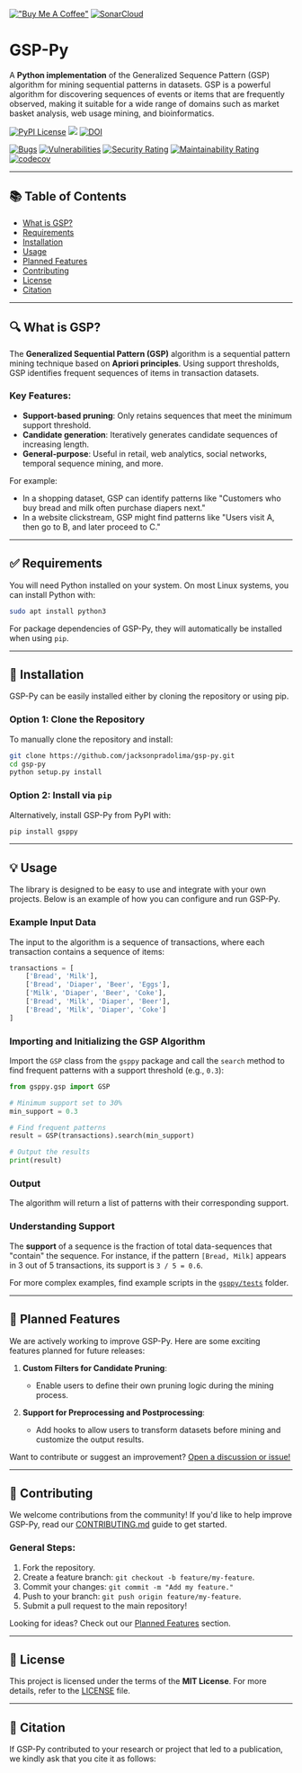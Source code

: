 [!["Buy Me A Coffee"](https://www.buymeacoffee.com/assets/img/custom_images/orange_img.png)](https://www.buymeacoffee.com/pradolima)
[![SonarCloud](https://sonarcloud.io/images/project_badges/sonarcloud-white.svg)](https://sonarcloud.io/summary/new_code?id=jacksonpradolima_gps-py)


# GSP-Py
A **Python implementation** of the Generalized Sequence Pattern (GSP) algorithm for mining sequential patterns in datasets. GSP is a powerful algorithm for discovering sequences of events or items that are frequently observed, making it suitable for a wide range of domains such as market basket analysis, web usage mining, and bioinformatics.

[![PyPI License](https://img.shields.io/pypi/l/gsppy.svg?style=flat-square)]()
![](https://img.shields.io/badge/python-3.11.4+-blue.svg)
[![DOI](https://zenodo.org/badge/108451832.svg)](https://zenodo.org/badge/latestdoi/108451832)

[![Bugs](https://sonarcloud.io/api/project_badges/measure?project=jacksonpradolima_gsp-py&metric=bugs)](https://sonarcloud.io/summary/new_code?id=jacksonpradolima_gsp-py)
[![Vulnerabilities](https://sonarcloud.io/api/project_badges/measure?project=jacksonpradolima_gsp-py&metric=vulnerabilities)](https://sonarcloud.io/summary/new_code?id=jacksonpradolima_gsp-py)
[![Security Rating](https://sonarcloud.io/api/project_badges/measure?project=jacksonpradolima_gsp-py&metric=security_rating)](https://sonarcloud.io/summary/new_code?id=jacksonpradolima_gsp-py)
[![Maintainability Rating](https://sonarcloud.io/api/project_badges/measure?project=jacksonpradolima_gsp-py&metric=sqale_rating)](https://sonarcloud.io/summary/new_code?id=jacksonpradolima_gsp-py)
[![codecov](https://codecov.io/github/jacksonpradolima/gsp-py/branch/main/graph/badge.svg?token=BW04LB0B5Y)](https://codecov.io/github/jacksonpradolima/gsp-py)

---

## 📚 Table of Contents
- [What is GSP?](#what-is-gsp)
- [Requirements](#requirements)
- [Installation](#installation)
- [Usage](#usage)
- [Planned Features](#planned-features)
- [Contributing](#contributing)
- [License](#license)
- [Citation](#citation)

---

## 🔍 What is GSP?

The **Generalized Sequential Pattern (GSP)** algorithm is a sequential pattern mining technique based on **Apriori principles**. Using support thresholds, GSP identifies frequent sequences of items in transaction datasets.

### Key Features:
- **Support-based pruning**: Only retains sequences that meet the minimum support threshold.
- **Candidate generation**: Iteratively generates candidate sequences of increasing length.
- **General-purpose**: Useful in retail, web analytics, social networks, temporal sequence mining, and more.

For example:
- In a shopping dataset, GSP can identify patterns like "Customers who buy bread and milk often purchase diapers next."
- In a website clickstream, GSP might find patterns like "Users visit A, then go to B, and later proceed to C."

---

## ✅ Requirements

You will need Python installed on your system. On most Linux systems, you can install Python with:

```bash
sudo apt install python3
```

For package dependencies of GSP-Py, they will automatically be installed when using `pip`.

---

## 🚀 Installation

GSP-Py can be easily installed either by cloning the repository or using pip.

### Option 1: Clone the Repository
To manually clone the repository and install:
```bash
git clone https://github.com/jacksonpradolima/gsp-py.git
cd gsp-py
python setup.py install
```

### Option 2: Install via `pip`
Alternatively, install GSP-Py from PyPI with:
```bash
pip install gsppy
```

---

## 💡 Usage

The library is designed to be easy to use and integrate with your own projects. Below is an example of how you can configure and run GSP-Py.

### Example Input Data
The input to the algorithm is a sequence of transactions, where each transaction contains a sequence of items:
```python
transactions = [
    ['Bread', 'Milk'],
    ['Bread', 'Diaper', 'Beer', 'Eggs'],
    ['Milk', 'Diaper', 'Beer', 'Coke'],
    ['Bread', 'Milk', 'Diaper', 'Beer'],
    ['Bread', 'Milk', 'Diaper', 'Coke']
]
```

### Importing and Initializing the GSP Algorithm
Import the `GSP` class from the `gsppy` package and call the `search` method to find frequent patterns with a support threshold (e.g., `0.3`):
```python
from gsppy.gsp import GSP

# Minimum support set to 30%
min_support = 0.3

# Find frequent patterns
result = GSP(transactions).search(min_support)

# Output the results
print(result)
```

### Output
The algorithm will return a list of patterns with their corresponding support.

### Understanding Support
The **support** of a sequence is the fraction of total data-sequences that "contain" the sequence. For instance, if the pattern `[Bread, Milk]` appears in 3 out of 5 transactions, its support is `3 / 5 = 0.6`.

For more complex examples, find example scripts in the [`gsppy/tests`](gsppy/tests) folder.

---

## 🌟 Planned Features

We are actively working to improve GSP-Py. Here are some exciting features planned for future releases:

1. **Custom Filters for Candidate Pruning**:
   - Enable users to define their own pruning logic during the mining process.

2. **Support for Preprocessing and Postprocessing**:
   - Add hooks to allow users to transform datasets before mining and customize the output results.

Want to contribute or suggest an improvement? [Open a discussion or issue!](https://github.com/jacksonpradolima/gsp-py/issues)

---

## 🤝 Contributing

We welcome contributions from the community! If you'd like to help improve GSP-Py, read our [CONTRIBUTING.md](CONTRIBUTING.md) guide to get started.

### General Steps:
1. Fork the repository.
2. Create a feature branch: `git checkout -b feature/my-feature`.
3. Commit your changes: `git commit -m "Add my feature."`
4. Push to your branch: `git push origin feature/my-feature`.
5. Submit a pull request to the main repository!

Looking for ideas? Check out our [Planned Features](#planned-features) section.

---

## 📝 License
This project is licensed under the terms of the **MIT License**. For more details, refer to the [LICENSE](LICENSE) file.

---

## 📖 Citation

If GSP-Py contributed to your research or project that led to a publication, we kindly ask that you cite it as follows:
